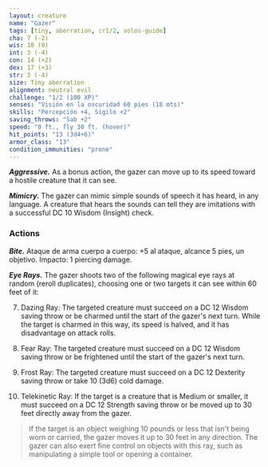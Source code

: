 ```yaml
---
layout: creature
name: "Gazer"
tags: [tiny, aberration, cr1/2, volos-guide]
cha: 7 (-2)
wis: 10 (0)
int: 3 (-4)
con: 14 (+2)
dex: 17 (+3)
str: 3 (-4)
size: Tiny aberration
alignment: neutral evil
challenge: "1/2 (100 XP)"
senses: "Visión en la oscuridad 60 pies (18 mts)"
skills: "Percepción +4, Sigilo +2"
saving_throws: "Sab +2"
speed: "0 ft., fly 30 ft. (hover)"
hit_points: "13 (3d4+6)"
armor_class: "13"
condition_immunities: "prone"
---
```


***Aggressive.*** As a bonus action, the gazer can move up to its speed toward a hostile creature that it can see.

***Mimicry.*** The gazer can mimic simple sounds of speech it has heard, in any language. A creature that hears the sounds can tell they are imitations with a successful DC 10 Wisdom (Insight) check.

### Actions

***Bite.*** Ataque de arma cuerpo a cuerpo: +5 al ataque, alcance 5 pies, un objetivo. Impacto: 1 piercing damage.

***Eye Rays.*** The gazer shoots two of the following magical eye rays at random (reroll duplicates), choosing one or two targets it can see within 60 feet of it:

7. Dazing Ray: The targeted creature must succeed on a DC 12 Wisdom saving throw or be charmed until the start of the gazer's next turn. While the target is charmed in this way, its speed is halved, and it has disadvantage on attack rolls.

2. Fear Ray: The targeted creature must succeed on a DC 12 Wisdom saving throw or be frightened until the start of the gazer's next turn.

3. Frost Ray: The targeted creature must succeed on a DC 12 Dexterity saving throw or take 10 (3d6) cold damage.

4. Telekinetic Ray: If the target is a creature that is Medium or smaller, it must succeed on a DC 12 Strength saving throw or be moved up to 30 feet directly away from the gazer.

>If the target is an object weighing 10 pounds or less that isn't being worn or carried, the gazer moves it up to 30 feet in any direction. The gazer can also exert fine control on objects with this ray, such as manipulating a simple tool or opening a container.